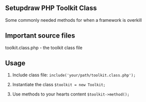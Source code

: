 <h2>Setupdraw PHP Toolkit Class</h2>
Some commonly needed methods for when a framework is overkill

<h2>Important source files</h2>
toolkit.class.php - the toolkit class file

<h2>Usage</h2>

1. 	Include class file: ```include('your/path/toolkit.class.php');```

2.	Instantiate the class ```$toolkit = new Toolkit;```

3.	Use methods to your hearts content ```$toolkit->method();```

